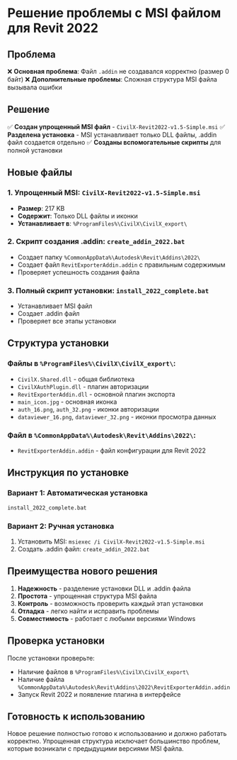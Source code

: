 # Решение проблемы с MSI файлом для Revit 2022

## Проблема

❌ **Основная проблема**: Файл `.addin` не создавался корректно (размер 0 байт)
❌ **Дополнительные проблемы**: Сложная структура MSI файла вызывала ошибки

## Решение

✅ **Создан упрощенный MSI файл** - `CivilX-Revit2022-v1.5-Simple.msi`
✅ **Разделена установка** - MSI устанавливает только DLL файлы, .addin файл создается отдельно
✅ **Созданы вспомогательные скрипты** для полной установки

## Новые файлы

### 1. Упрощенный MSI: `CivilX-Revit2022-v1.5-Simple.msi`
- **Размер**: 217 KB
- **Содержит**: Только DLL файлы и иконки
- **Устанавливает в**: `%ProgramFiles%\CivilX\CivilX_export\`

### 2. Скрипт создания .addin: `create_addin_2022.bat`
- Создает папку `%CommonAppData%\Autodesk\Revit\Addins\2022\`
- Создает файл `RevitExporterAddin.addin` с правильным содержимым
- Проверяет успешность создания файла

### 3. Полный скрипт установки: `install_2022_complete.bat`
- Устанавливает MSI файл
- Создает .addin файл
- Проверяет все этапы установки

## Структура установки

### Файлы в `%ProgramFiles%\CivilX\CivilX_export\`:
- `CivilX.Shared.dll` - общая библиотека
- `CivilXAuthPlugin.dll` - плагин авторизации
- `RevitExporterAddin.dll` - основной плагин экспорта
- `main_icon.jpg` - основная иконка
- `auth_16.png`, `auth_32.png` - иконки авторизации
- `dataviewer_16.png`, `dataviewer_32.png` - иконки просмотра данных

### Файл в `%CommonAppData%\Autodesk\Revit\Addins\2022\`:
- `RevitExporterAddin.addin` - файл конфигурации для Revit 2022

## Инструкция по установке

### Вариант 1: Автоматическая установка
```cmd
install_2022_complete.bat
```

### Вариант 2: Ручная установка
1. Установить MSI: `msiexec /i CivilX-Revit2022-v1.5-Simple.msi`
2. Создать .addin файл: `create_addin_2022.bat`

## Преимущества нового решения

1. **Надежность** - разделение установки DLL и .addin файла
2. **Простота** - упрощенная структура MSI файла
3. **Контроль** - возможность проверить каждый этап установки
4. **Отладка** - легко найти и исправить проблемы
5. **Совместимость** - работает с любыми версиями Windows

## Проверка установки

После установки проверьте:
- Наличие файлов в `%ProgramFiles%\CivilX\CivilX_export\`
- Наличие файла `%CommonAppData%\Autodesk\Revit\Addins\2022\RevitExporterAddin.addin`
- Запуск Revit 2022 и появление плагина в интерфейсе

## Готовность к использованию

Новое решение полностью готово к использованию и должно работать корректно. Упрощенная структура исключает большинство проблем, которые возникали с предыдущими версиями MSI файла.


